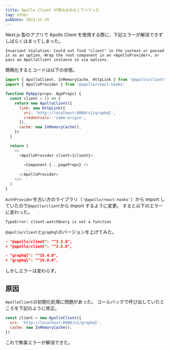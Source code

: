 ```yaml
---
title: Apollo Client が読み込めなくてハマった
tag: other
pubDate: 2021-12-29
---
```


Next.js 製のアプリで Apollo Client を使用する際に、下記エラーが解消できずしばらくはまってしまった。

```
Invariant Violation: Could not find "client" in the context or passed in as an option. Wrap the root component in an <ApolloProvider>, or pass an ApolloClient instance in via options.
```

簡略化するとコードは以下の状態。

```js
import { ApolloClient, InMemoryCache, HttpLink } from '@apollo/client'
import { ApolloProvider } from '@apollo/react-hooks'

function MyApp(props: AppProps) {
  const client = () => {
    return new ApolloClient({
      link: new HttpLink({
        uri: 'http://localhost:8080/v1/graphql',
        credentials: 'same-origin',
      }),
      cache: new InMemoryCache(),
    })
  }

  return (
    <>
      <ApolloProvider client={client}>
        ...
        <Component {...pageProps} />
        ...
      </ApolloProvider>
    </>
  )
}
```

`AuthProvider`を古い方のライブラリ（`'@apollo/react-hooks'`）から import していたので`@apollo/client`から import するように変更。
すると以下のエラーに変わった。

```
TypeError: client.watchQuery is not a function
```

`@apollo/client`と`graphql`のバージョンを上げてみた。

```json
- "@apollo/client": "^3.3.6",
+ "@apollo/client": "^3.5.6",

- "graphql": "^15.4.0",
+ "graphql": "^15.8.0",
```

しかしエラーは変わらず。

## 原因

`ApolloClient`の初期化処理に問題があった。
コールバックで呼び出していたところを下記のように修正。

```js
const client = new ApolloClient({
  uri: 'http://localhost:8080/v1/graphql',
  cache: new InMemoryCache(),
})
```

これで無事エラーが解消できた。
